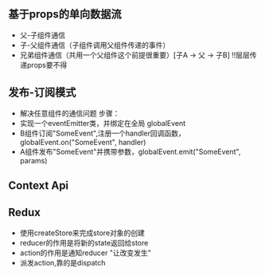 ## 基于props的单向数据流
- 父-子组件通信
- 子-父组件通信（子组件调用父组件传递的事件）
- 兄弟组件通信（共用一个父组件这个前提很重要）[子A -> 父 -> 子B]
!!层层传递props要不得

## 发布-订阅模式
- 解决任意组件的通信问题
步骤：
- 实现一个eventEmitter类，并绑定在全局 globalEvent
- B组件订阅"SomeEvent",注册一个handler回调函数，globalEvent.on("SomeEvent", handler)
- A组件发布"SomeEvent"并携带参数，globalEvent.emit("SomeEvent", params)

## Context Api


## Redux
- 使用createStore来完成store对象的创建
- reducer的作用是将新的state返回给store
- action的作用是通知reducer "让改变发生"
- 派发action,靠的是dispatch

